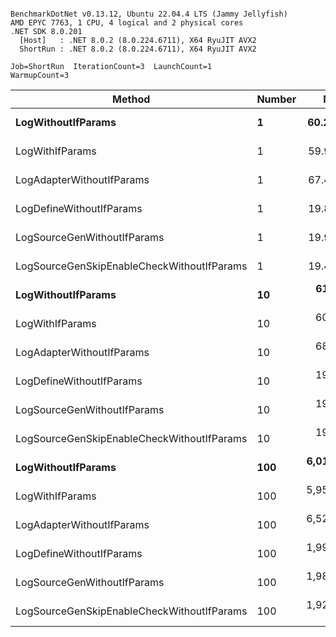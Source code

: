 ```

BenchmarkDotNet v0.13.12, Ubuntu 22.04.4 LTS (Jammy Jellyfish)
AMD EPYC 7763, 1 CPU, 4 logical and 2 physical cores
.NET SDK 8.0.201
  [Host]   : .NET 8.0.2 (8.0.224.6711), X64 RyuJIT AVX2
  ShortRun : .NET 8.0.2 (8.0.224.6711), X64 RyuJIT AVX2

Job=ShortRun  IterationCount=3  LaunchCount=1  
WarmupCount=3  

```
| Method                                     | Number | Mean        | Error      | StdDev    | Min         | Max         | Gen0   | Allocated |
|------------------------------------------- |------- |------------:|-----------:|----------:|------------:|------------:|-------:|----------:|
| **LogWithoutIfParams**                         | **1**      |    **60.21 ns** |  **15.317 ns** |  **0.840 ns** |    **59.55 ns** |    **61.16 ns** | **0.0010** |      **88 B** |
| LogWithIfParams                            | 1      |    59.92 ns |   8.928 ns |  0.489 ns |    59.35 ns |    60.23 ns | 0.0010 |      88 B |
| LogAdapterWithoutIfParams                  | 1      |    67.47 ns |  24.962 ns |  1.368 ns |    66.42 ns |    69.02 ns | 0.0010 |      88 B |
| LogDefineWithoutIfParams                   | 1      |    19.83 ns |   0.744 ns |  0.041 ns |    19.78 ns |    19.86 ns |      - |         - |
| LogSourceGenWithoutIfParams                | 1      |    19.91 ns |   1.639 ns |  0.090 ns |    19.80 ns |    19.96 ns |      - |         - |
| LogSourceGenSkipEnableCheckWithoutIfParams | 1      |    19.48 ns |   5.778 ns |  0.317 ns |    19.11 ns |    19.66 ns |      - |         - |
| **LogWithoutIfParams**                         | **10**     |   **614.54 ns** |  **53.522 ns** |  **2.934 ns** |   **612.64 ns** |   **617.92 ns** | **0.0105** |     **880 B** |
| LogWithIfParams                            | 10     |   601.24 ns |  24.374 ns |  1.336 ns |   600.11 ns |   602.71 ns | 0.0105 |     880 B |
| LogAdapterWithoutIfParams                  | 10     |   684.97 ns | 527.785 ns | 28.930 ns |   662.21 ns |   717.53 ns | 0.0105 |     880 B |
| LogDefineWithoutIfParams                   | 10     |   199.06 ns |   6.000 ns |  0.329 ns |   198.87 ns |   199.44 ns |      - |         - |
| LogSourceGenWithoutIfParams                | 10     |   197.10 ns |   2.567 ns |  0.141 ns |   196.95 ns |   197.23 ns |      - |         - |
| LogSourceGenSkipEnableCheckWithoutIfParams | 10     |   193.78 ns |  32.794 ns |  1.798 ns |   191.80 ns |   195.31 ns |      - |         - |
| **LogWithoutIfParams**                         | **100**    | **6,015.92 ns** | **156.194 ns** |  **8.562 ns** | **6,006.54 ns** | **6,023.32 ns** | **0.0992** |    **8800 B** |
| LogWithIfParams                            | 100    | 5,958.00 ns | 241.689 ns | 13.248 ns | 5,942.70 ns | 5,965.80 ns | 0.0992 |    8800 B |
| LogAdapterWithoutIfParams                  | 100    | 6,523.31 ns | 162.944 ns |  8.932 ns | 6,513.52 ns | 6,531.02 ns | 0.0992 |    8800 B |
| LogDefineWithoutIfParams                   | 100    | 1,998.14 ns | 196.828 ns | 10.789 ns | 1,989.82 ns | 2,010.33 ns |      - |         - |
| LogSourceGenWithoutIfParams                | 100    | 1,988.36 ns | 248.721 ns | 13.633 ns | 1,980.22 ns | 2,004.10 ns |      - |         - |
| LogSourceGenSkipEnableCheckWithoutIfParams | 100    | 1,922.89 ns |  20.878 ns |  1.144 ns | 1,921.88 ns | 1,924.13 ns |      - |         - |
